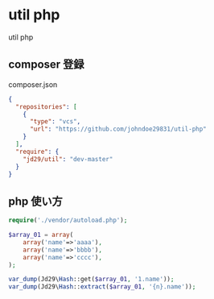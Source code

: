 # util php
util php

## composer 登録

composer.json
``` json
{
  "repositories": [
    {
      "type": "vcs",
      "url": "https://github.com/johndoe29831/util-php"
    }
  ],
  "require": {
    "jd29/util": "dev-master"
  }
}
```

## php 使い方
``` php
require('./vendor/autoload.php');

$array_01 = array(
    array('name'=>'aaaa'),
    array('name'=>'bbbb'),
    array('name'=>'cccc'),
);

var_dump(Jd29\Hash::get($array_01, '1.name'));
var_dump(Jd29\Hash::extract($array_01, '{n}.name'));
```
